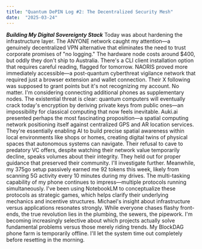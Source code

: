 ```yaml
---
title: "Quantum DePIN Log #2: The Decentralized Security Mesh"
date:  "2025-03-24"
---
```


***Building My Digital Sovereignty Stack***
Today was about hardening the infrastructure layer. The ANYONE network caught my attention—a genuinely decentralized VPN alternative that eliminates the need to trust corporate promises of "no logging." The hardware node costs around $400, but oddly they don't ship to Australia. There's a CLI client installation option that requires careful reading, flagged for tomorrow.
NAORIS proved more immediately accessible—a post-quantum cyberthreat vigilance network that required just a browser extension and wallet connection. Their X following was supposed to grant points but it's not recognizing my account. No matter. I'm considering connecting additional phones as supplementary nodes. The existential threat is clear: quantum computers will eventually crack today's encryption by deriving private keys from public ones—an impossibility for classical computing that now feels inevitable.
Auki.ai presented perhaps the most fascinating proposition—a spatial computing network positioning itself against centralized GPS and AR location services. They're essentially enabling AI to build precise spatial awareness within local environments like shops or homes, creating digital twins of physical spaces that autonomous systems can navigate. Their refusal to cave to predatory VC offers, despite watching their network value temporarily decline, speaks volumes about their integrity. They held out for proper guidance that preserved their community. I'll investigate further.
Meanwhile, my 375go setup passively earned me 92 tokens this week, likely from scanning 5G activity every 10 minutes during my drives. The multi-tasking capability of my phone continues to impress—multiple protocols running simultaneously.
I've been using NotebookLM to conceptualize these protocols as strategic games, which helps clarify their underlying mechanics and incentive structures.
Michael's insight about infrastructure versus applications resonates strongly. While everyone chases flashy front-ends, the true revolution lies in the plumbing, the sewers, the pipework. I'm becoming increasingly selective about which projects actually solve fundamental problems versus those merely riding trends.
My BlockDAG phone farm is temporarily offline. I'll let the system time out completely before resetting in the morning.